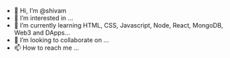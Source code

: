 - 👋 Hi, I’m @shivam
- 👀 I’m interested in ...
- 🌱 I’m currently learning HTML, CSS, Javascript, Node, React, MongoDB, Web3 and DApps...
- 💞️ I’m looking to collaborate on ...
- 📫 How to reach me ...

<!---
shivfreenom/shivfreenom is a ✨ special ✨ repository because its `README.md` (this file) appears on your GitHub profile.
You can click the Preview link to take a look at your changes.
--->
